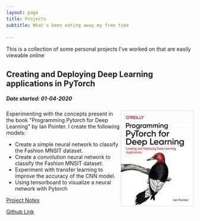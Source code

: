 ```yaml
---
layout: page
title: Projects
subtitle: What's been eating away my free time

---
```


This is a collection of some personal projects I’ve worked on that are easily viewable online

## Creating and Deploying Deep Learning applications in PyTorch
##### Date started: 01-04-2020 

<img style="float: right;" width="196" height="257" src="/img/bookImages/pytorch/cover.jpeg">

Experimenting with the concepts present in the book "Programming Pytorch for Deep Learning" by Ian Pointer. 
I create the following models:
- Create a simple neural network to classify the Fashion MNSIT dataset. 
- Create a convolution neural network to classify the Fashion MNSIT dataset.
- Experiment with transfer learning to improve the accuracy of the CNN model. 
- Using tensorboard to visualize a neural network with Pytorch

[Project Notes](https://amithash.com/2020-04-01-Pytorch_for_DL/)

[Github Link](https://github.com/kjamithash/Pytorch_DeepLearning_Experiments)